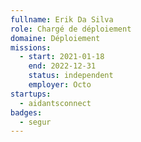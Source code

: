 ```yaml
---
fullname: Erik Da Silva
role: Chargé de déploiement
domaine: Déploiement
missions:
  - start: 2021-01-18
    end: 2022-12-31
    status: independent
    employer: Octo
startups:
  - aidantsconnect
badges:
  - segur
---
```


